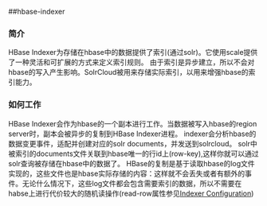 ##hbase-indexer  
### 简介  
HBase Indexer为存储在hbase中的数据提供了索引(通过solr)。它使用scale提供了一种灵活和可扩展的方式来定义索引规则。
由于索引是异步建立，所以不会对hbase的写入产生影响。SolrCloud被用来存储实际索引，以用来增强hbase的索引能力。  
### 如何工作  
HBase Indexer会作为hbase的一个副本进行工作。当数据被写入hbase的region server时，副本会被异步的复制到HBase Indexer进程。
indexer会分析hbase的数据变更事件，适配并创建对应的solr documents，并发送到solrcloud。
solr中被索引的documents文件关联到hbase唯一的行id上(row-key),这样你就可以通过solr查询被存储在hbase中的数据了。
HBase的复制是基于读取hbase的log文件实现的，这些文件也是hbase实际存储的内容：这样就不会丢失或者有额外的事件。无论什么情况下，这些log文件都会包含需要索引的数据，所以不需要在habse上进行代价较大的随机读操作(read-row属性参见[Indexer Configuration](https://github.com/NGDATA/hbase-indexer/wiki/Indexer-configuration))